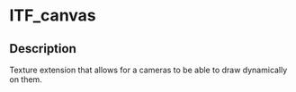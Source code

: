# ITF_canvas

## Description

Texture extension that allows for a cameras to be able to draw dynamically on them.
